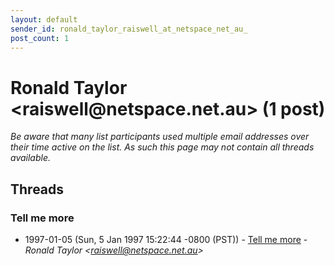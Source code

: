 ```yaml
---
layout: default
sender_id: ronald_taylor_raiswell_at_netspace_net_au_
post_count: 1
---
```


# Ronald Taylor <raiswell<span>@</span>netspace.net.au> (1 post)

_Be aware that many list participants used multiple email addresses over their time active on the list. As such this page may not contain all threads available._

## Threads

### Tell me more
+ 1997-01-05 (Sun, 5 Jan 1997 15:22:44 -0800 (PST)) - [Tell me more](/archive/1997/01/f76abe320bd15e3b7e6e29c584e143c14c904317d8ab906fb885b0ae1ef3db60) - _Ronald Taylor \<raiswell@netspace.net.au\>_

